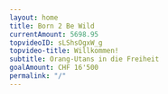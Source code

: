 ```yaml
---
layout: home
title: Born 2 Be Wild
currentAmount: 5698.95
topvideoID: sLShsOgxW_g
topvideo-title: Willkommen!
subtitle: Orang-Utans in die Freiheit
goalAmount: CHF 16'500
permalink: "/"
---
```

